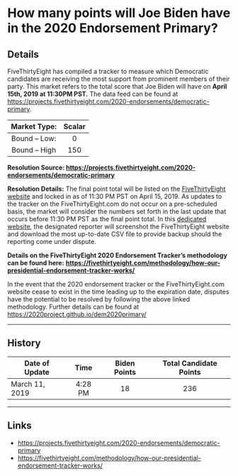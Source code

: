 # How many points will Joe Biden have in the 2020 Endorsement Primary? 

## Details 

FiveThirtyEight has compiled a tracker to measure which Democratic candidates are receiving the most support from prominent members of their party. This market refers to the total score that Joe Biden will have on **April 15th, 2019 at 11:30PM PST.** The data feed can be found at https://projects.fivethirtyeight.com/2020-endorsements/democratic-primary. 

|   Market Type:  |   Scalar  |
| :-------------: |:-------------:| 
|   Bound – Low:   |  0   |   
|   Bound – High   |   150   | 

**Resolution Source: https://projects.fivethirtyeight.com/2020-endorsements/democratic-primary**   

**Resolution Details:** The final point total will be listed on the [FiveThirtyEight website](https://projects.fivethirtyeight.com/2020-endorsements/democratic-primary) and locked in as of 11:30 PM PST on April 15, 2019. 
As updates to the tracker on the FiveThirtyEight.com do not occur on a pre-scheduled basis, the market will consider the numbers set forth in the last update that occurs before 11:30 PM PST as the final point total. In this [dedicated website](https://2020project.github.io/dem2020primary/538biden), the designated reporter will screenshot the FiveThirtyEight website and download the most up-to-date CSV file to provide backup should the reporting come under dispute. 

**Details on the FiveThirtyEight 2020 Endorsement Tracker’s methodology can be found here:**  **https://fivethirtyeight.com/methodology/how-our-presidential-endorsement-tracker-works/**  

In the event that the 2020 endorsement tracker or the FiveThirtyEight.com website cease to exist in the time leading up to the expiration date, disputes have the potential to be resolved by following the above linked methodology. Further details can be found at https://2020project.github.io/dem2020primary/


----------

## History

| Date of Update        |    Time    | Biden Points           | Total Candidate Points  |
| ------------- |:-------------:| :-------------:| :-----:|
| March 11, 2019      |  4:28 PM    | 18 | 236 |

----------

##  Links
* https://projects.fivethirtyeight.com/2020-endorsements/democratic-primary 
* https://fivethirtyeight.com/methodology/how-our-presidential-endorsement-tracker-works/ 

